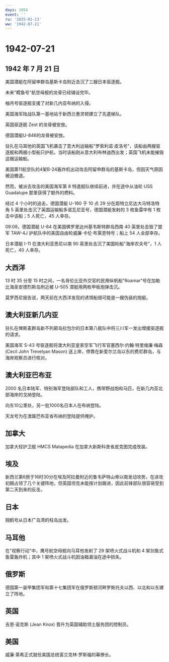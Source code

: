 ```yaml
---
days: 1054
event: ''
ru: '2025-01-13'
ww: '1942-07-21'
---
```


# 1942-07-21

## 1942 年 7 月 21 日

美国潜艇在阿留申群岛基斯卡岛附近击沉了三艘日本驱逐舰。

未来"鳕鱼号"航空母舰的龙骨已经铺设完毕。

柚月号驱逐舰支援了对新几内亚布纳的入侵。

美国海军陆战队第一基地站于新西兰惠灵顿建立了先遣梯队。

英国驱逐舰 Zest 的龙骨被安放。

德国潜艇U-846的龙骨被安放。

驻扎在马耳他的英国飞机袭击了意大利运输船"罗索利诺·皮洛号"，该船由两艘驱逐舰和两艘小型船只护航，当时该船刚从意大利布林迪西出发；英国飞机未能摧毁这艘运输船。

美国第11航空队的4架B-24轰炸机出动攻击阿留申群岛的基斯卡岛，但因天气原因被迫撤退。

然而，被派去攻击的美国海军第 8 特遣舰队继续前进，并在途中从油轮 USS
Guadalupe 那里获得了额外的燃料。

经过 4 个小时的追击，德国潜艇 U-160 于 10 点 29
分在距特立尼达大马特洛特角 5
英里处击沉了英国运输船多诺瓦尼亚号，德国潜艇发射的 3 枚鱼雷中有 1
枚击中该船；5 人死亡，45 人幸存。

09:08，德国潜艇 U-84 在美国佛罗里达州基韦斯特群岛西南 40
英里处击毁了盟军 TAW-4J 护航队中的美国自由轮威廉·卡伦·布莱恩特号；船上
54 人全部幸存。

日本潜艇 I-11 在澳大利亚悉尼以南 90 英里处击沉了美国轮船"海岸农夫号"，1
人死亡，40 人幸存。

## 大西洋

13 时 35 分至 15
时之间，一名哥伦比亚外交官的民用纵帆船"Roamar"号在加勒比海圣安德烈斯岛附近被
U-505 潜艇用两枚甲板炮弹击沉。

莫罗西尼报告说，两天前在大西洋发现的诱饵船很可能是一艘伪装的炮艇。

## 澳大利亚新几内亚

驻扎在俾斯麦群岛新不列颠岛拉包尔的日本第八舰队中将三川军一发出增援驱逐舰的请求。

美国海军 S-43
号驱逐舰将澳大利亚皇家空军飞行军官塞西尔·约翰·特里维廉·梅森 (Cecil John
Trevelyan Mason)
送上岸，停靠在新爱尔兰岛以东的费尼群岛，与海岸观察员进行核对。

## 澳大利亚巴布亚

2000
名日本陆军、特别海军登陆部队和工人，携带野战炮和马匹，在新几内亚北部海岸的戈纳登陆。

向东10公里处，另一批1000名日本人在布纳登陆。

天龙号为在澳属巴布亚省布纳的登陆提供掩护。

## 加拿大

加拿大轻护卫舰 HMCS Matapedia 在加拿大新斯科舍省皮克图完成改装。

## 埃及

新西兰第6旅于16时30分在埃及阿拉曼附近的鲁韦萨特山脊以南发动攻势，在进攻初期占领了几个关键阵地，但英国坦克未能按计划跟进，因此前锋部队很容易受到第二天到来的反击。

## 日本

翔鹤号从日本广岛湾的柱岛出发。

## 马耳他

在"视察行动"中，鹰号航空母舰向马耳他发射了 29 架喷火式战斗机和 4
架剑鱼式鱼雷轰炸机；其中 1 架喷火式战斗机因油箱漏油在途中损失。

## 俄罗斯

德国第一装甲集团军和第十七集团军在俄罗斯顿河畔罗斯托夫以西、以北和以东建立了阵地。

## 英国

吉恩·诺克斯 (Jean Knox) 晋升为英国辅助领土服务团的控制员。

## 美国

威廉·莱希正式就任美国总统富兰克林·罗斯福的幕僚长。
